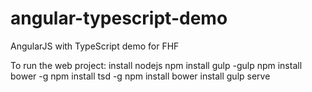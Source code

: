 # angular-typescript-demo
AngularJS with TypeScript demo for FHF

To run the web project:
install nodejs
npm install gulp -gulp
npm install bower -g
npm install tsd -g
npm install
bower install
gulp serve
